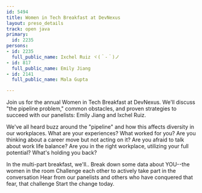 ```yaml
---
id: 5494
title: Women in Tech Breakfast at DevNexus
layout: preso_details
track: open java
primary:
  id: 2235
persons:
- id: 2235
  full_public_name: Ixchel Ruiz ヾ(＾-＾)ノ
- id: 817
  full_public_name: Emily Jiang
- id: 2141
  full_public_name: Mala Gupta

---
```

Join us
for the annual Women in Tech Breakfast at DevNexus.  We'll
discuss "the pipeline problem," common obstacles, and proven
strategies to succeed with our panelists: Emily
Jiang and Ixchel
Ruiz.

We've all
heard buzz around the "pipeline" and how this affects diversity in
our workplaces.  What are your experiences? What worked for
you? Are you thinking about a career move but not acting on
it?  Are you afraid to talk about work life balance? Are you
in the right workplace, utilizing your full potential?  What's
holding you back? 

In the
multi-part breakfast, we'll..
 Break down some data about YOU--the
women in the room
Challenge each other to actively take part in the conversation
Hear from our panelists and others who have conquered that fear, that challenge
Start the
change today.  